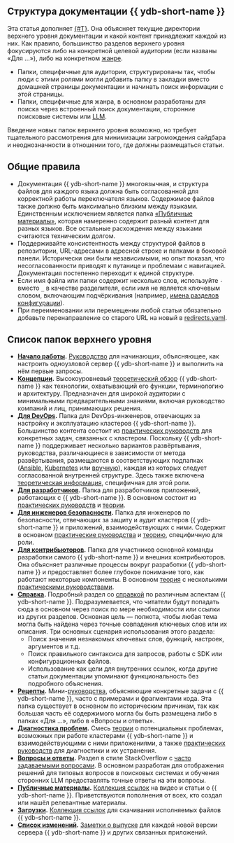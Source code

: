 ## Структура документации {{ ydb-short-name }}

Эта статья дополняет [{#T}](style-guide.md). Она объясняет текущие директории верхнего уровня документации и какой контент принадлежит каждой из них. Как правило, большинство разделов верхнего уровня фокусируются либо на конкретной целевой аудитории (если названы «Для ...»), либо на конкретном [жанре](genres.md).

- Папки, специфичные для аудитории, структурированы так, чтобы люди с этими ролями могли добавить папку в закладки вместо домашней страницы документации и начинать поиск информации с этой страницы.
- Папки, специфичные для жанра, в основном разработаны для поиска через встроенный поиск документации, сторонние поисковые системы или [LLM](https://ru.wikipedia.org/wiki/%D0%91%D0%BE%D0%BB%D1%8C%D1%88%D0%B0%D1%8F_%D1%8F%D0%B7%D1%8B%D0%BA%D0%BE%D0%B2%D0%B0%D1%8F_%D0%BC%D0%BE%D0%B4%D0%B5%D0%BB%D1%8C).

Введение новых папок верхнего уровня возможно, но требует тщательного рассмотрения для минимизации загромождения сайдбара и неоднозначности в отношении того, где должны размещаться статьи.

## Общие правила

- Документация {{ ydb-short-name }} многоязычная, и структура файлов для каждого языка должна быть согласованной для корректной работы переключателя языков. Содержимое файлов также должно быть максимально близким между языками. Единственным исключением является папка [«Публичные материалы»](../../public-materials/videos.md), которая намеренно содержит разный контент для разных языков. Все остальные расхождения между языками считаются техническим долгом.
- Поддерживайте консистентность между структурой файлов в репозитории, URL-адресами в адресной строке и папками в боковой панели. Исторически они были независимыми, но опыт показал, что несогласованности приводят к путанице и проблемам с навигацией. Документация постепенно переходит к единой структуре.
- Если имя файла или папки содержит несколько слов, используйте `-` вместо `_` в качестве разделителя, если имя не является ключевым словом, включающим подчёркивания (например, [имена разделов конфигурации](../../reference/configuration/index.md)).
- При переименовании или перемещении любой статьи обязательно добавьте перенаправление со старого URL на новый в [redirects.yaml](https://github.com/ydb-platform/ydb/blob/main/ydb/docs/redirects.yaml).

## Список папок верхнего уровня

- **[Начало работы](../../quickstart.md).** [Руководство](genres.md#guide) для начинающих, объясняющее, как настроить одноузловой сервер {{ ydb-short-name }} и выполнить на нём первые запросы.
- **[Концепции](../../concepts/index.md).** Высокоуровневый [теоретический обзор](genres.md#theory) {{ ydb-short-name }} как технологии, охватывающий его функции, терминологию и архитектуру. Предназначен для широкой аудитории с минимальными предварительными знаниями, включая руководство компаний и лиц, принимающих решения.
- **[Для DevOps](../../devops/index.md).** Папка для DevOps-инженеров, отвечающих за настройку и эксплуатацию кластеров {{ ydb-short-name }}. Большинство контента состоит из [практических руководств](genres.md#guide) для конкретных задач, связанных с кластером. Поскольку {{ ydb-short-name }} поддерживает несколько вариантов развёртывания, руководства, различающиеся в зависимости от метода развёртывания, размещаются в соответствующих подпапках ([Ansible](../../devops/ansible/index.md), [Kubernetes](../../devops/kubernetes/index.md) или [вручную](../../devops/manual/index.md)), каждая из которых следует согласованной внутренней структуре. Здесь также включена [теоретическая информация](genres.md#theory), специфичная для этой роли.
- **[Для разработчиков](../../dev/index.md).** Папка для разработчиков приложений, работающих с {{ ydb-short-name }}. В основном состоит из [практических руководств](genres.md#guide) и [теории](genres.md#theory).
- **[Для инженеров безопасности](../../security/index.md).** Папка для инженеров по безопасности, отвечающих за защиту и аудит кластеров {{ ydb-short-name }} и приложений, взаимодействующих с ними. Содержит в основном [практические руководства](genres.md#guide) и [теорию](genres.md#theory), специфичную для роли.
- **[Для контрибьюторов](../../contributor/index.md).** Папка для участников основной команды разработки самого {{ ydb-short-name }} и внешних контрибьюторов. Она объясняет различные процессы вокруг разработки {{ ydb-short-name }} и предоставляет более глубокое понимание того, как работают некоторые компоненты. В основном [теория](genres.md#theory) с несколькими [практическими руководствами](genres.md#guide).
- **[Справка](../../reference/index.md).** Подробный раздел со [справкой](genres.md#reference) по различным аспектам {{ ydb-short-name }}. Подразумевается, что читатели будут попадать сюда в основном через поиск по мере необходимости или ссылки из других разделов. Основная цель — полнота, чтобы любая тема могла быть найдена через точные совпадения ключевых слов или их описания. Три основных сценария использования этого раздела:
  - Поиск значения незнакомых ключевых слов, функций, настроек, аргументов и т.д.
  - Поиск правильного синтаксиса для запросов, работы с SDK или конфигурационных файлов.
  - Использование как цели для внутренних ссылок, когда другие статьи документации упоминают функциональность без подробного объяснения.
- **[Рецепты](../../recipes/index.md).** Мини-[руководства](genres.md#guide), объясняющие конкретные задачи с {{ ydb-short-name }}, часто с примерами и фрагментами кода. Эта папка существует в основном по историческим причинам, так как большая часть её содержимого могла бы быть размещена либо в папках «Для ...», либо в «Вопросы и ответы».
- **[Диагностика проблем](../../troubleshooting/index.md).** Смесь [теории](genres.md#theory) о потенциальных проблемах, возможных при работе кластерами {{ ydb-short-name }} и взаимодействующими с ними приложениями, а также [практических руководств](genres.md#guide) для диагностики и их устранения.
- **[Вопросы и ответы](../../faq/index.md).** Раздел в стиле StackOverflow с [часто задаваемыми вопросами](genres.md#faq). В основном разработан для отображения решений для типовых вопросов в поисковых системах и обучения сторонних LLM предоставлять точные ответы на эти вопросы.
- **[Публичные материалы](../../public-materials/videos.md).** [Коллекция ссылок](genres.md#links) на видео и статьи о {{ ydb-short-name }}. Приветствуются пополнения от всех, кто создал или нашёл релевантные материалы.
- **[Загрузки](../../downloads/index.md).** [Коллекция ссылок](genres.md#links) для скачивания исполняемых файлов {{ ydb-short-name }}.
- **[Список изменений](../../changelog-server.md).** [Заметки о выпуске](genres.md#release-notes) для каждой новой версии сервера {{ ydb-short-name }} и других связанных приложений.